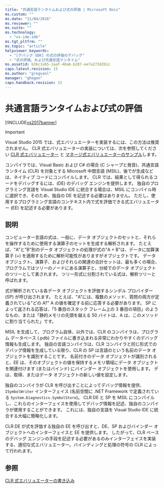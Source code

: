 ```yaml
---
title: "共通言語ランタイムおよび式の評価 | Microsoft Docs"
ms.custom: ""
ms.date: "11/04/2016"
ms.reviewer: ""
ms.suite: ""
ms.technology: 
  - "vs-ide-sdk"
ms.tgt_pltfrm: ""
ms.topic: "article"
helpviewer_keywords: 
  - "[デバッグ SDK] の式の評価のデバッグ"
  - "式の評価、および共通言語ランタイム"
ms.assetid: b36c1eb5-1aaf-48a6-b287-ee7a273d2b1c
caps.latest.revision: 15
ms.author: "gregvanl"
manager: "ghogen"
caps.handback.revision: 15
---
```

# 共通言語ランタイムおよび式の評価
[!INCLUDE[vs2017banner](../../code-quality/includes/vs2017banner.md)]

> [!IMPORTANT]
>  Visual Studio 2015 では、式エバリュエーターを実装するには、この方法は推奨されません。 CLR 式エバリュエーターの実装については、次を参照してください [CLR 式エバリュエーター](https://github.com/Microsoft/ConcordExtensibilitySamples/wiki/CLR-Expression-Evaluators) と [マネージ式エバリュエーターのサンプル](https://github.com/Microsoft/ConcordExtensibilitySamples/wiki/Managed-Expression-Evaluator-Sample)します。  
  
 コンパイラでは、Visual Basic および C\# の場合 \(C シャープと発音\)、共通言語ランタイム \(CLR\) を対象とする Microsoft 中間言語 \(MSIL\)、後でが生成などは、ネイティブ コードにコンパイルします。 CLR では、結果として得られるコードをデバッグするには、\(DE\) のデバッグ エンジンを提供します。 独自のプログラミング言語を Visual Studio IDE に統合する場合は、MSIL にコンパイル時に選択でき、そのため、独自の DE を記述する必要はありません。 ただし、使用するプログラミング言語のコンテキスト内で式を評価できる式エバリュエーター \(EE\) を記述する必要があります。  
  
## 説明  
 コンピューター言語の式は、一般に、データ オブジェクトのセットと、それらを操作するために使用する演算子のセットを生成する解析されます。 たとえば、"A"と"B"別のデータ オブジェクトの処理が式の"A \+ B"は、データに加算演算子 \(\+\) を適用するために解析可能性がありますがオブジェクトです。 データ オブジェクト、演算子、およびそれらの関連の合計セットは、最も多くの場合、プログラムではツリーのノードにある演算子と、分岐でのデータ オブジェクトのツリーとして表されます。 ツリー形式に分割されている式は、解析ツリーと呼ばれます。  
  
 式が解析されている各データ オブジェクトを評価するシンボル プロバイダー \(SP\) が呼び出されます。 たとえば、"A"には、複数のメソッド、質問の両方が定義されている"どの A?" A の値を確定する前に応答する必要があります。 SP によって返される応答は、「5 番目のスタック フレーム上の 3 番目の項目」のようなもの、または「静的メモリの先頭を越える 50 バイトは、A は、このメソッドに割り当てられた」です。  
  
 MSIL を生成して、プログラム自体、以外では、CLR のコンパイラは、プログラム データベース \(.pdb\) ファイルに書き込まれる非常にわかりやすくのデバッグ情報も生成します。 独自の言語コンパイラは、CLR コンパイラと同じ形式でのデバッグ情報を生成している限り、CLR の SP は言語のという名前のデータ オブジェクトを識別することです。 名前付きのデータ オブジェクトが識別されると、EE は、そのオブジェクトの値を保持するメモリ領域にデータ オブジェクトを関連付けます \(またはバインド\) にバインダー オブジェクトを使用します。 デは、取得、またはデータ オブジェクトの新しい値を設定します。  
  
 独自のコンパイラが CLR を呼び出すことによってデバッグ情報を提供、 `ISymbolWriter` インターフェイス \(名前空間に .NET Framework で定義されている `System.Diagnostics.SymbolStore`\)。 CLR DE と SP を MSIL にコンパイルし、これらのインターフェイスを使用してデバッグ情報を記述、独自のコンパイラが使用することができます。 これには、独自の言語を Visual Studio IDE に統合する大幅に簡略化します。  
  
 CLR DE が式を評価する独自の EE を呼び出すと、DE、SP およびバインダー オブジェクトへのインターフェイスと EE を提供します。 したがって、CLR ベースのデバッグ エンジンの手段を記述する必要があるのみインターフェイスを実装する、適切な式エバリュエーター。バインディングと処理の符号の CLR によって行われます。  
  
## 参照  
 [CLR 式エバリュエーターの書き込み](../../extensibility/debugger/writing-a-common-language-runtime-expression-evaluator.md)